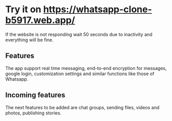 # Try it on https://whatsapp-clone-b5917.web.app/

If the website is not responding wait 50 seconds due to inactivity and everything will be fine. 

## Features
The app support real time messaging, end-to-end encryption for messages, google login, customization settings and similar functions like those of Whatsapp.

## Incoming features
The next features to be added are chat groups, sending files, videos and photos, publishing stories.
